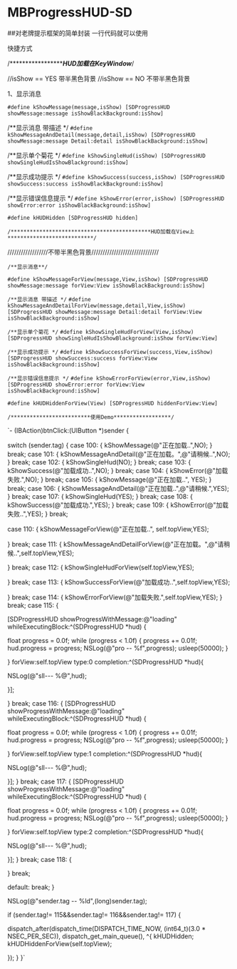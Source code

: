 # MBProgressHUD-SD
##对老牌提示框架的简单封装 一行代码就可以使用  

 快捷方式 

/********************************************HUD加载在KeyWindow***************************/

//isShow == YES 带半黑色背景
//isShow == NO 不带半黑色背景

1、显示消息

`#define kShowMessage(message,isShow) [SDProgressHUD showMessage:message isShowBlackBackground:isShow]`

/**显示消息 带描述 */
`#define kShowMessageAndDetail(message,detail,isShow) [SDProgressHUD showMessage:message Detail:detail isShowBlackBackground:isShow]`

/**显示单个菊花 */
`#define kShowSingleHud(isShow) [SDProgressHUD showSingleHudIsShowBlackground:isShow]`

/**显示成功提示 */
`#define kShowSuccess(success,isShow) [SDProgressHUD showSuccess:success isShowBlackBackground:isShow]`

/**显示错误信息提示 */
`#define kShowError(error,isShow) [SDProgressHUD showError:error isShowBlackBackground:isShow]`

`#define kHUDHidden [SDProgressHUD hidden]`


`/********************************************HUD加载在View上***************************/`

//////////////////不带半黑色背景//////////////////////////////

`/**显示消息**/`

`#define kShowMessageForView(message,View,isShow) [SDProgressHUD showMessage:message forView:View isShowBlackBackground:isShow]`

`/**显示消息 带描述 */`
`#define kShowMessageAndDetailForView(message,detail,View,isShow) [SDProgressHUD showMessage:message Detail:detail forView:View isShowBlackBackground:isShow]`

`/**显示单个菊花 */`
`#define kShowSingleHudForView(View,isShow) [SDProgressHUD showSingleHudIsShowBlackground:isShow forView:View]`

`/**显示成功提示 */`
`#define kShowSuccessForView(success,View,isShow) [SDProgressHUD showSuccess:success forView:View isShowBlackBackground:isShow]`

`/**显示错误信息提示 */`
`#define kShowErrorForView(error,View,isShow) [SDProgressHUD showError:error forView:View isShowBlackBackground:isShow]`

`#define kHUDHiddenForView(View) [SDProgressHUD hiddenForView:View]`


`/*************************使用Demo******************/`


`- (IBAction)btnClick:(UIButton *)sender
{

switch (sender.tag)
{
case 100:
{
kShowMessage(@"正在加载..",NO);
}
break;
case 101:
{
kShowMessageAndDetail(@"正在加载。",@"请稍候..",NO);
}
break;
case 102:
{
kShowSingleHud(NO);
}
break;
case 103:
{
kShowSuccess(@"加载成功..",NO);
}
break;
case 104:
{
kShowError(@"加载失败.",NO);
}
break;
case 105:
{
kShowMessage(@"正在加载..", YES);
}
break;
case 106:
{
kShowMessageAndDetail(@"正在加载..",@"请稍候.",YES);
}
break;
case 107:
{
kShowSingleHud(YES);
}
break;
case 108:
{
kShowSuccess(@"加载成功.",YES);
}
break;
case 109:
{
kShowError(@"加载失败..",YES);
}
break;


case 110:
{
kShowMessageForView(@"正在加载..", self.topView,YES);

}
break;
case 111:
{
kShowMessageAndDetailForView(@"正在加载。",@"请稍候..",self.topView,YES);

}
break;
case 112:
{
kShowSingleHudForView(self.topView,YES);

}
break;
case 113:
{
kShowSuccessForView(@"加载成功..",self.topView,YES);

}
break;
case 114:
{
kShowErrorForView(@"加载失败.",self.topView,YES);
}
break;
case 115:
{

[SDProgressHUD showProgressWithMessage:@"loading" whileExecutingBlock:^(SDProgressHUD *hud) {

float progress = 0.0f;
while (progress < 1.0f)
{
progress += 0.01f;
hud.progress = progress;
NSLog(@"pro -- %f",progress);
usleep(50000);
}

} forView:self.topView type:0 completion:^(SDProgressHUD *hud){

NSLog(@"sll--- %@",hud);

}];


}
break;
case 116:
{
[SDProgressHUD showProgressWithMessage:@"loading" whileExecutingBlock:^(SDProgressHUD *hud) {

float progress = 0.0f;
while (progress < 1.0f)
{
progress += 0.01f;
hud.progress = progress;
NSLog(@"pro -- %f",progress);
usleep(50000);
}

} forView:self.topView type:1 completion:^(SDProgressHUD *hud){

NSLog(@"sll--- %@",hud);

}];
}
break;
case 117:
{
[SDProgressHUD showProgressWithMessage:@"loading" whileExecutingBlock:^(SDProgressHUD *hud) {

float progress = 0.0f;
while (progress < 1.0f)
{
progress += 0.01f;
hud.progress = progress;
NSLog(@"pro -- %f",progress);
usleep(50000);
}

} forView:self.topView type:2 completion:^(SDProgressHUD *hud){

NSLog(@"sll--- %@",hud);

}];
}
break;
case 118:
{

}
break;

default:
break;
}

NSLog(@"sender.tag -- %ld",(long)sender.tag);

if (sender.tag!= 115&&sender.tag!= 116&&sender.tag!= 117)
{

dispatch_after(dispatch_time(DISPATCH_TIME_NOW, (int64_t)(3.0 * NSEC_PER_SEC)), dispatch_get_main_queue(), ^{
kHUDHidden;
kHUDHiddenForView(self.topView);

});
}
}`
